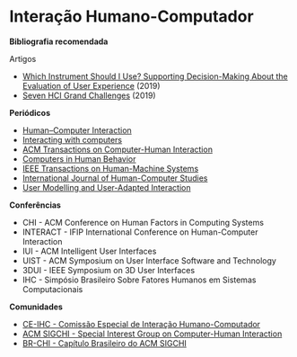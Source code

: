 # Interação Humano-Computador

**Bibliografia recomendada**

Artigos

- [Which Instrument Should I Use? Supporting Decision-Making About the Evaluation of User Experience](https://link.springer.com/chapter/10.1007/978-3-030-23535-2_4) (2019)
- [Seven HCI Grand Challenges](https://www.tandfonline.com/doi/full/10.1080/10447318.2019.1619259) (2019)

**Periódicos**

- [Human–Computer Interaction](https://www.tandfonline.com/toc/hhci20/current)
- [Interacting with computers](https://academic.oup.com/iwc)
- [ACM Transactions on Computer-Human Interaction](https://dl.acm.org/journal/tochi)
- [Computers in Human Behavior](https://www.journals.elsevier.com/computers-in-human-behavior)
- [IEEE Transactions on Human-Machine Systems](https://ieeexplore.ieee.org/xpl/RecentIssue.jsp?punumber=6221037)
- [International Journal of Human-Computer Studies](https://www.journals.elsevier.com/international-journal-of-human-computer-studies)
- [User Modelling and User-Adapted Interaction](http://www.springer.com/computer/hci/journal/11257)


**Conferências**

- CHI - ACM Conference on Human Factors in Computing Systems
- INTERACT - IFIP International Conference on Human-Computer Interaction
- IUI - ACM Intelligent User Interfaces
- UIST - ACM Symposium on User Interface Software and Technology
- 3DUI - IEEE Symposium on 3D User Interfaces
 - IHC - Simpósio Brasileiro Sobre Fatores Humanos em Sistemas Computacionais

**Comunidades**

- [CE-IHC - Comissão Especial de Interação Humano-Computador](http://comissoes.sbc.org.br/ce-ihc/)
- [ACM SIGCHI - Special Interest Group on Computer-Human Interaction](https://sigchi.org/)
- [BR-CHI - Capítulo Brasileiro do ACM SIGCHI](https://sites.google.com/view/br-chi/)
